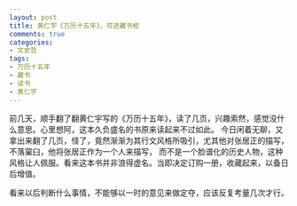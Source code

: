 ```yaml
---
layout: post
title: 黄仁宇《万历十五年》，可进藏书柜
comments: true
categories:
- 文史哲
tags:
- 万历十五年
- 藏书
- 读书
- 黄仁宇
---
```


前几天，顺手翻了翻黄仁宇写的《万历十五年》，读了几页，兴趣索然，感觉没什么意思。心里想阿，这本久负盛名的书原来读起来不过如此。
今日闲着无聊，又拿出来翻了几页，怪了，竟然渐渐为其行文风格所吸引，尤其他对张居正的描写，不落窠臼，他将张居正作为一个人来描写，
而不是一个脸谱化的历史人物，这种风格让人佩服。看来这本书并非浪得虚名。当即决定订购一册，收藏起来，以备日后增值。

看来以后判断什么事情，不能够以一时的意见来做定夺，应该反复考量几次才行。
